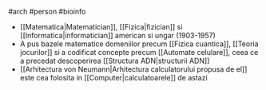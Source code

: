 #arch #person #bioinfo
- [[Matematica|Matematician]], [[Fizica|fizician]] si [[Informatica|informatician]] american si ungar (1903-1957)
- A pus bazele matematice domeniilor precum [[Fizica cuantica]], [[Teoria jocurilor]] si a codificat concepte precum [[Automate celulare]], ceea ce a precedat descoperirea [[Structura ADN|structurii ADN]]
- [[Arhitectura von Neumann|Arhitectura calculatorului propusa de el]] este cea folosita in [[Computer|calculatoarele]] de astazi